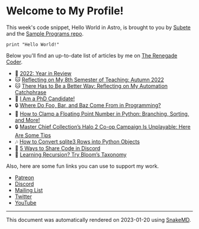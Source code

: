 # Welcome to My Profile!

This week's code snippet, Hello World in Astro, is brought to you by [Subete](https://subete.jeremygrifski.com/en/latest/) and the [Sample Programs repo](https://sampleprograms.io/).

```Astro
print "Hello World!"
```

Below you'll find an up-to-date list of articles by me on [The Renegade Coder](https://therenegadecoder.com).

- :milky_way: [2022: Year in Review](https://therenegadecoder.com/meta/2022-year-in-review/)
- :cat: [Reflecting on My 8th Semester of Teaching: Autumn 2022](https://therenegadecoder.com/blog/reflecting-on-my-8th-semester-of-teaching-autumn-2022/)
- :cat: [There Has to Be a Better Way: Reflecting on My Automation Catchphrase](https://therenegadecoder.com/blog/there-has-to-be-a-better-way-reflecting-on-my-automation-catchphrase/)
- :gem: [I Am a PhD Candidate!](https://therenegadecoder.com/blog/i-am-a-phd-candidate/)
- :lock: [Where Do Foo, Bar, and Baz Come From in Programming?](https://therenegadecoder.com/blog/where-do-foo-bar-and-baz-come-from-in-programming/)
- :gem: [How to Clamp a Floating Point Number in Python: Branching, Sorting, and More!](https://therenegadecoder.com/code/how-to-clamp-a-floating-point-number-in-python/)
- :lock: [Master Chief Collection’s Halo 2 Co-op Campaign Is Unplayable: Here Are Some Tips](https://therenegadecoder.com/blog/master-chief-collections-halo-2-co-op-campaign-is-unplayable-here-are-some-tips/)
- :notes: [How to Convert sqlite3 Rows into Python Objects](https://therenegadecoder.com/code/how-to-convert-sqlite3-rows-into-python-objects/)
- :tea: [5 Ways to Share Code in Discord](https://therenegadecoder.com/code/5-ways-to-share-code-in-discord/)
- :gem: [Learning Recursion? Try Bloom’s Taxonomy](https://therenegadecoder.com/blog/learning-recursion-try-blooms-taxonomy/)

Also, here are some fun links you can use to support my work.

- [Patreon](https://www.patreon.com/TheRenegadeCoder)
- [Discord](https://discord.gg/Jhmtj7Z)
- [Mailing List](https://therenegadecoder.com/about/newsletter)
- [Twitter](https://twitter.com/RenegadeCoder94)
- [YouTube](https://www.youtube.com/channel/UCpyoVwOqYRlSAEUPEn7P9hw)

---

This document was automatically rendered on 2023-01-20 using [SnakeMD](https://www.snakemd.io).